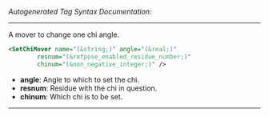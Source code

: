 _Autogenerated Tag Syntax Documentation:_

---
A mover to change one chi angle.

```xml
<SetChiMover name="(&string;)" angle="(&real;)"
        resnum="(&refpose_enabled_residue_number;)"
        chinum="(&non_negative_integer;)" />
```

-   **angle**: Angle to which to set the chi.
-   **resnum**: Residue with the chi in question.
-   **chinum**: Which chi is to be set.

---
